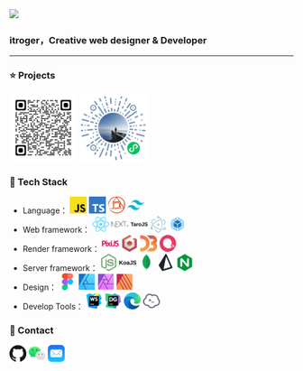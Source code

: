 <img src='./images/cover.png' />

### itroger，Creative web designer & Developer

---

### :star: Projects

<p>
   <img src='./images/web-qrcode.png' width='120' height='120' />
   <img src='./images/mini-qrcode.png' width='120' height='120' />
</p>

### :rocket: Tech Stack

<ul>
	<li>
        <span line-height='30'>Language：</span>
        <span>
            <img src='./images/javascript.svg' width='30' height='30' />
			<img src='./images/typescript.svg' width='30' height='30' />
        	<img src='./images/postcss.svg' width='30' height='30' />
            <img src='./images/tailwindcss.svg' width='30' height='30' />
		</span>
	</li>
	<li>
        <span>Web framework：</span>
		<span>
			<img src='./images/react.svg' width='30' height='30' />
            <img src='./images/next.svg' width='30' height='30' />
            <img src='./images/taro.svg' width='30' height='30' />
            <img src='./images/electron.svg' width='30' height='30' />
            <img src='./images/webpack.svg' width='30' height='30' />
		</span>
	</li>
    <li>
    	<span>Render framework：</span>
    	<span>
			<img src='./images/pixi.svg' width='30' height='30' />
            <img src='./images/babylon.svg' width='30' height='30' />
            <img src='./images/d3.svg' width='30' height='30' />
            <img src='./images/echarts.svg' width='30' height='30' />
		</spanp>
    </li>
    <li>
    	<span>Server framework：</span>
    	<span>
			<img src='./images/node.svg' width='30' height='30' />
            <img src='./images/koa.svg' width='30' height='30' />
            <img src='./images/mongodb.svg' width='30' height='30' />
            <img src='./images/prisma.svg' width='30' height='30' />
            <img src='./images/nginx.svg' width='30' height='30' />
		</span>
    </li>
    <li>
    	<span>Design：</span>
    	<span>
			<img src='./images/figma.svg' width='30' height='30' />
            <img src='./images/designer.svg' width='30' height='30' />
            <img src='./images/photo.svg' width='30' height='30' />
            <img src='./images/publisher.svg' width='30' height='30' />
		</span>
    </li>
    <li>
    	<span>Develop Tools：</span>
    	<span>
			<img src='./images/webstrom.svg' width='30' height='30' />
            <img src='./images/datagrip.svg' width='30' height='30' />
            <img src='./images/edge.svg' width='30' height='30' />
            <img src='./images/termius.svg' width='30' height='30' />
		</span>
    </li>
</ul>

### :handshake: Contact

<p>
    <a href='https://github.com/itroger' target='_blank'><img src='./images/github.svg' width='30' height='30' /></a>
    <a href='./images/wechat.jpg' target='_blank'><img src='./images/wechat.svg' width='30' height='30' /></a>
    <a href='mailto:itroger@outlook.com'><img src='./images/email.svg' width='30' height='30' /></a>
</p>

